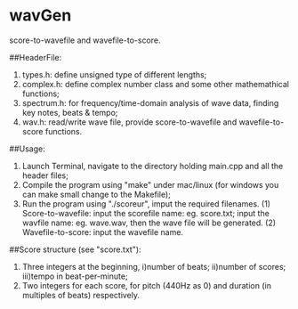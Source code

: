 wavGen
======

score-to-wavefile and wavefile-to-score.

##HeaderFile:
1. types.h: define unsigned type of different lengths;
2. complex.h: define complex number class and some other mathemathical functions;
3. spectrum.h: for frequency/time-domain analysis of wave data, finding key notes, beats & tempo;
4. wav.h: read/write wave file, provide score-to-wavefile and wavefile-to-score functions.

##Usage:
1. Launch Terminal, navigate to the directory holding main.cpp and all the header files;
2. Compile the program using "make" under mac/linux (for windows you can make small change to the  Makefile);
3. Run the program using "./scoreur", imput the required filenames.
(1) Score-to-wavefile: input the scorefile name: eg. score.txt; input the wavfile name: eg. wave.wav,
then the wave file will be generated.
(2) Wavefile-to-score: input the wavefile name.

##Score structure (see "score.txt"):
1. Three integers at the beginning, i)number of beats; ii)number of scores; iii)tempo in beat-per-minute;
2. Two integers for each score, for pitch (440Hz as 0) and duration (in multiples of beats) respectively. 
